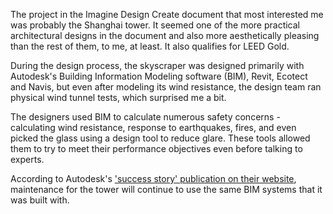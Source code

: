 

The project in the Imagine Design Create document that most interested me was probably the Shanghai tower.
It seemed one of the more practical architectural designs in the document and also more aesthetically pleasing than the rest of them, to me, at least. It also qualifies for LEED Gold.

During the design process, the skyscraper was designed primarily with Autodesk's Building Information Modeling software (BIM), Revit, Ecotect and Navis, but even after modeling its wind resistance, the design team ran physical wind tunnel tests, which surprised me a bit.

The designers used BIM to calculate numerous safety concerns - calculating wind resistance, response to earthquakes, fires, and even picked the glass using a design tool to reduce glare. These tools allowed them to try to meet their performance objectives even before talking to experts.

According to Autodesk's ['success story' publication on their website](https://damassets.autodesk.net/content/dam/autodesk/www/products/autodesk-revit-family/docs/pdf/shanghai_tower_story_usletter_template_FY14.pdf), maintenance for the tower will continue to use the same BIM systems that it was built with.

